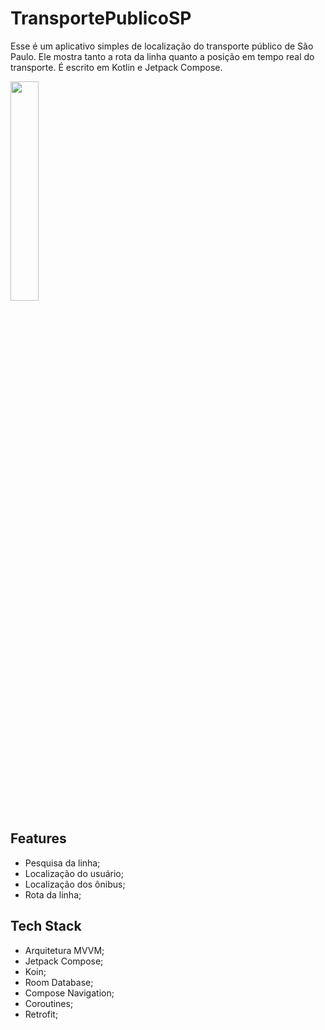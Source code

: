 # TransportePublicoSP

Esse é um aplicativo simples de localização do transporte público de São Paulo. Ele mostra tanto a rota da linha quanto a posição em tempo real do transporte.
É escrito em Kotlin e Jetpack Compose.

<img src="https://github.com/Malfaa/TransportePublicoSP/blob/main/screenshots/sptransrecord.gif" width=30% height=30%>

## Features

- Pesquisa da linha;
- Localização do usuário;
- Localização dos ônibus;
- Rota da linha;

## Tech Stack

-   Arquitetura MVVM;
-   Jetpack Compose;
-   Koin;
-   Room Database;
-   Compose Navigation;
-   Coroutines;
-   Retrofit;
